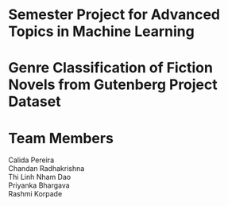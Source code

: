 # Semester Project for Advanced Topics in Machine Learning

# Genre Classification of Fiction Novels from Gutenberg Project Dataset

# Team Members
Calida Pereira </br>
Chandan Radhakrishna </br>
Thi Linh Nham Dao </br>
Priyanka Bhargava </br>
Rashmi Korpade


